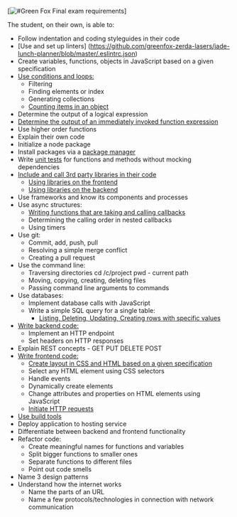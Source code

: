 

[![#Green Fox Final exam requirements](https://avatars3.githubusercontent.com/u/14247612?v=3&s=200)]

The student, on their own, is able to:
- Follow indentation and coding styleguides in their code
- [Use and set up linters] (https://github.com/greenfox-zerda-lasers/jade-lunch-planner/blob/master/.eslintrc.json)
- Create variables, functions, objects in JavaScript based on a given specification
- [Use conditions and loops:](https://github.com/Ignocius/Final-GF-Exam/tree/master/src)
  - Filtering
  - Finding elements or index
  - Generating collections
  - [Counting items in an object](https://github.com/greenfox-zerda-lasers/SzaboRichard/blob/master/week-07/day-3/08.js)
- Determine the output of a logical expression
- [Determine the output of an immediately invoked function expression](https://github.com/greenfox-zerda-lasers/SzaboRichard/blob/master/week-11/public/renderMsgs.js)
- Use higher order functions
- Explain their own code
- Initialize a node package
- Install packages via a [package manager](https://github.com/greenfox-zerda-lasers/jade-lunch-planner)
- Write [unit tests](https://github.com/Ignocius/zerda-exam-web/blob/master/test.js) for functions and methods without mocking dependencies
- [Include and call 3rd party libraries in their code](https://github.com/greenfox-zerda-lasers/jade-lunch-planner)
  - [Using libraries on the frontend](https://github.com/Ignocius/bootstraplightning/blob/master/index.html)
  - [Using libraries on the backend](https://github.com/greenfox-zerda-lasers/SzaboRichard/blob/master/week-10/server/index.js)
- Use frameworks and know its components and processes
- Use async structures:
  - [Writing functions that are taking and calling callbacks](https://github.com/greenfox-zerda-lasers/SzaboRichard/blob/master/week-09/day-1/public/ultimatejs.js)
  - Determining the calling order in nested callbacks
  - Using timers
- Use git:
  - Commit, add, push, pull
  - Resolving a simple merge conflict
  - Creating a pull request
- Use the command line:
  - Traversing directories cd /c/project pwd - current path 
  - Moving, copying, creating, deleting files 
  - Passing command line arguments to commands
- Use databases:
  - Implement database calls with JavaScript
  - Write a simple SQL query for a single table:
    - [Listing, Deleting, Updating, Creating rows with specific values](https://github.com/greenfox-zerda-lasers/SzaboRichard/blob/master/week-10/server/index.js)
- [Write backend code:](https://github.com/greenfox-zerda-lasers/SzaboRichard/blob/master/week-11/server/server.js)
  - Implement an HTTP endpoint
  - Set headers on HTTP responses
- Explain REST concepts - GET PUT DELETE POST
- [Write frontend code:](https://github.com/greenfox-zerda-lasers/SzaboRichard/blob/master/week-09/day-1/public/ultimatejs.js)
  - [Create layout in CSS and HTML based on a given specification](https://github.com/greenfox-zerda-lasers/SzaboRichard/tree/master/week-02/day-4)
  - Select any HTML element using CSS selectors
  - Handle events
  - Dynamically create elements
  - Change attributes and properties on HTML elements using JavaScript
  - [Initiate HTTP requests](https://github.com/greenfox-zerda-lasers/SzaboRichard/blob/master/week-11/public/ajax.js)
- [Use build tools](https://github.com/greenfox-zerda-lasers/jade-lunch-planner/blob/master/webpack.config.js)
- Deploy application to hosting service
- Differentiate between backend and frontend functionality
- Refactor code:
  - Create meaningful names for functions and variables
  - Split bigger functions to smaller ones
  - Separate functions to different files
  - Point out code smells
- Name 3 design patterns
- Understand how the internet works
  - Name the parts of an URL
  - Name a few protocols/technologies in connection with network communication
